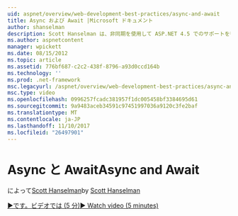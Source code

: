```yaml
---
uid: aspnet/overview/web-development-best-practices/async-and-await
title: Async および Await |Microsoft ドキュメント
author: shanselman
description: Scott Hanselman は、非同期を使用して ASP.NET 4.5 でのサポートを待機する方法を示しています。
ms.author: aspnetcontent
manager: wpickett
ms.date: 08/15/2012
ms.topic: article
ms.assetid: 776bf687-c2c2-438f-8796-a93d0ccd164b
ms.technology: ''
ms.prod: .net-framework
msc.legacyurl: /aspnet/overview/web-development-best-practices/async-and-await
msc.type: video
ms.openlocfilehash: 0996257fcadc381957f1dc005458bf3384695d61
ms.sourcegitcommit: 9a9483aceb34591c97451997036a9120c3fe2baf
ms.translationtype: MT
ms.contentlocale: ja-JP
ms.lasthandoff: 11/10/2017
ms.locfileid: "26497901"
---
```

<a name="async-and-await"></a><span data-ttu-id="c8b55-103">Async と Await</span><span class="sxs-lookup"><span data-stu-id="c8b55-103">Async and Await</span></span>
====================
<span data-ttu-id="c8b55-104">によって[Scott Hanselman](https://github.com/shanselman)</span><span class="sxs-lookup"><span data-stu-id="c8b55-104">by [Scott Hanselman](https://github.com/shanselman)</span></span>

[<span data-ttu-id="c8b55-105">&#9654;です。ビデオでは (5 分)</span><span class="sxs-lookup"><span data-stu-id="c8b55-105">&#9654; Watch video (5 minutes)</span></span>](https://channel9.msdn.com/Blogs/ASP-NET-Site-Videos/async-and-await)
